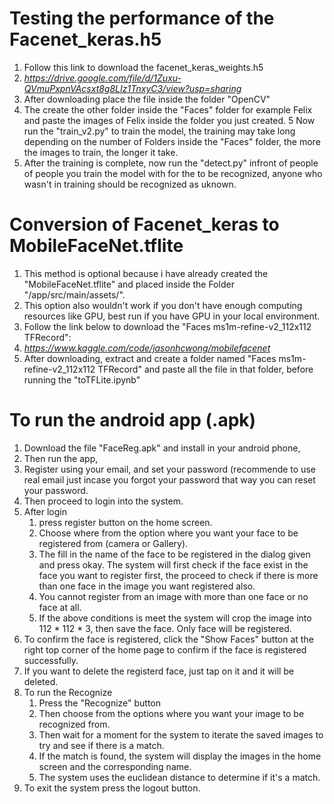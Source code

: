# Testing the performance of the Facenet_keras.h5 #
1. Follow this link to download the facenet_keras_weights.h5 
2. *https://drive.google.com/file/d/1Zuxu-QVmuPxpnVAcsxt8g8LIz1TnxyC3/view?usp=sharing*
3. After downloading place the file inside the folder "OpenCV"
4. The create the other folder inside the "Faces" folder for example Felix and paste the images of Felix inside the folder you just created.
5 Now run the "train_v2.py" to train the model, the training may take long depending on the number of Folders inside the "Faces" folder, the more the images to train, the longer it take.
6. After the training is complete, now run the "detect.py" infront of people of people you train the model with for the to be recognized, anyone who wasn't in training should be recognized as uknown.

# Conversion of Facenet_keras to MobileFaceNet.tflite #
1. This method is optional because i have already created the "MobileFaceNet.tflite" and placed inside the Folder "/app/src/main/assets/".
2. This option also wouldn't work if you don't have enough computing resources like GPU, best run if you have GPU in your local environment.
3. Follow the link below to download the "Faces ms1m-refine-v2_112x112 TFRecord": 
4. *https://www.kaggle.com/code/jasonhcwong/mobilefacenet*
5. After downloading, extract and create a folder named "Faces ms1m-refine-v2_112x112 TFRecord" and paste all the file in that folder, before running the "toTFLite.ipynb"

# To run the android app (.apk) #
1. Download the file "FaceReg.apk" and install in your android phone,
2. Then run the app,
3. Register using your email, and set your password (recommende to use real email just incase you forgot your password that way you can reset your password.
4. Then proceed to login into the system.
5. After login
      1. press register button on the home screen.
      2. Choose where from the option where you want your face to be registered from (camera or Gallery).
      3. The fill in the name of the face to be registered in the dialog given and press okay.
         The system will first check if the face exist in the face you want to register first, the proceed to check if there is more than one face in the image you want registered also.
      4. You cannot register from an image with more than one face or no face at all.
      5. If the above conditions is meet the system will crop the image into 112 * 112 * 3, then save the face. Only face will be registered.
6. To confirm the face is registered, click the "Show Faces" button at the right top corner of the home page to confirm if the face is registered successfully.
7. If you want to delete the registerd face, just tap on it and it will be deleted.
8. To run the Recognize
      1. Press the "Recognize" button
      2. Then choose from the options where you want your image to be recognized from.
      3. Then wait for a moment for the system to iterate the saved images to try and see if there is a match.
      4. If the match is found, the system will display the images in the home screen and the corresponding name.
      5. The system uses the euclidean distance to determine if it's a match.
9. To exit the system press the logout button.
             
